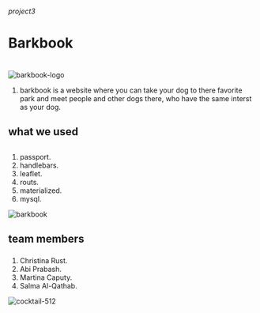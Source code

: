 <h6>project3<h6>

# Barkbook<h1>
![barkbook-logo](https://user-images.githubusercontent.com/34350992/42582898-20698aba-84fe-11e8-8fb2-c4e43bc63c79.png)

1. barkbook is a website where you can take your dog to there favorite park and meet people and other dogs there, who have the same interst as your dog.
## what we used<h2>
1. passport.
1. handlebars.
1. leaflet.
1. routs.
1. materialized.
1. mysql.

![barkbook](https://user-images.githubusercontent.com/34350992/42552670-76bcdbb8-84ab-11e8-9a6d-580b4466d16d.jpg)

## team members<h3>
1. Christina Rust.
1. Abi Prabash.
1. Martina Caputy.
1. Salma Al-Qathab.

![cocktail-512](https://user-images.githubusercontent.com/34350992/42583268-9c771492-84fe-11e8-8f2d-3be72507a08a.png)
